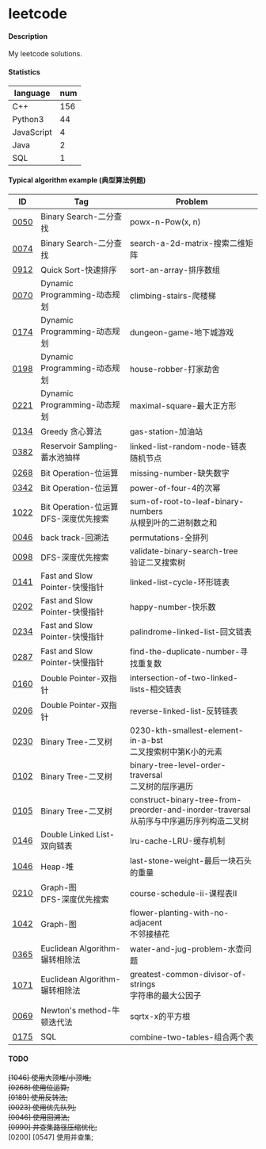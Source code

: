 # leetcode

#### Description
My leetcode solutions.  

#### Statistics  
|language   |num|  
|-----------|---|
|C++        |156|  
|Python3    |44 |  
|JavaScript |4  |  
|Java       |2  |  
|SQL        |1  |  

#### Typical algorithm example (典型算法例题)
|ID     |Tag    |Problem    |
|-      |-      |-          |
|[0050](./0050-powx-n-Pow(x,n)/)               |Binary Search-二分查找        |powx-n-Pow(x, n)                   |  
|[0074](./0074-search-a-2d-matrix-搜索二维矩阵/)|Binary Search-二分查找         |search-a-2d-matrix-搜索二维矩阵    |  
|[0912](./0912-sort-an-array-排序数组/)         |Quick Sort-快速排序            |sort-an-array-排序数组             |  
|[0070](./0070-climbing-stairs-爬楼梯/)         |Dynamic Programming-动态规划   |climbing-stairs-爬楼梯             |  
|[0174](./0174-dungeon-game-地下城游戏/)        |Dynamic Programming-动态规划   |dungeon-game-地下城游戏            |  
|[0198](./0198-house-robber-打家劫舍/)          |Dynamic Programming-动态规划   |house-robber-打家劫舍              |  
|[0221](./0221-maximal-square-最大正方形/)      |Dynamic Programming-动态规划   |maximal-square-最大正方形          |  
|[0134](./0134-gas-station-加油站/)             |Greedy 贪心算法                |gas-station-加油站                 |  
|[0382](./0382-linked-list-random-node-链表随机节点/)   |Reservoir Sampling-蓄水池抽样      |linked-list-random-node-链表随机节点|
|[0268](./0268-missing-number-缺失数字/)                |Bit Operation-位运算              |missing-number-缺失数字             |
|[0342](./0342-power-of-four-4的次幂/)                  |Bit Operation-位运算              |power-of-four-4的次幂               |
|[1022](./1022-sum-of-root-to-leaf-binary-numbers-从根到叶的二进制数之和/)  |Bit Operation-位运算<br/>DFS-深度优先搜索 |sum-of-root-to-leaf-binary-numbers<br/>从根到叶的二进制数之和 |  
|[0046](./0046-permutations-全排列/)                        |back track-回溯法 |permutations-全排列 |  
|[0098](./0098-validate-binary-search-tree-验证二叉搜索树/)  |DFS-深度优先搜索 |validate-binary-search-tree<br/>验证二叉搜索树 |  
|[0141](./0141-linked-list-cycle-环形链表/)                 |Fast and Slow Pointer-快慢指针 |linked-list-cycle-环形链表             |  
|[0202](./0202-happy-number-快乐数/)                        |Fast and Slow Pointer-快慢指针 |happy-number-快乐数                    |  
|[0234](./0234-palindrome-linked-list-回文链表/)            |Fast and Slow Pointer-快慢指针 |palindrome-linked-list-回文链表        |  
|[0287](./0287-find-the-duplicate-number-寻找重复数/)        |Fast and Slow Pointer-快慢指针|find-the-duplicate-number-寻找重复数    |  
|[0160](./0160-intersection-of-two-linked-lists-相交链表/)  |Double Pointer-双指针 |intersection-of-two-linked-lists-相交链表       |  
|[0206](./0206-reverse-linked-list-反转链表/)               |Double Pointer-双指针 |reverse-linked-list-反转链表                    |  
|[0230](./0230-kth-smallest-element-in-a-bst-二叉搜索树中第K小的元素/)  |Binary Tree-二叉树          |0230-kth-smallest-element-in-a-bst<br/>二叉搜索树中第K小的元素    |
|[0102](./0102-binary-tree-level-order-traversal-二叉树的层序遍历/)    |Binary Tree-二叉树          |binary-tree-level-order-traversal<br/>二叉树的层序遍历 |  
|[0105](./0105-construct-binary-tree-from-preorder-and-inorder-traversal-从前序与中序遍历序列构造二叉树/)    |Binary Tree-二叉树          |construct-binary-tree-from-preorder-and-inorder-traversal<br/>从前序与中序遍历序列构造二叉树 |  
|[0146](./0146-lru-cache-LRU-缓存机制/)                               |Double Linked List-双向链表 |lru-cache-LRU-缓存机制                              |
|[1046](./1046-last-stone-weight-最后一块石头的重量/)                  |Heap-堆                     |last-stone-weight-最后一块石头的重量               |  
|[0210](./0210-course-schedule-ii-课程表II/)                          |Graph-图<br/>DFS-深度优先搜索|course-schedule-ii-课程表II                        |  
|[1042](./1042-flower-planting-with-no-adjacent-不邻接植花/)           |Graph-图                   |flower-planting-with-no-adjacent<br/>不邻接植花     |  
|[0365](./0365-water-and-jug-problem-水壶问题/)                        |Euclidean Algorithm-辗转相除法 |water-and-jug-problem-水壶问题                              |  
|[1071](./1071-greatest-common-divisor-of-strings-字符串的最大公因子/)  |Euclidean Algorithm-辗转相除法 |greatest-common-divisor-of-strings<br/>字符串的最大公因子     |  
|[0069](./0069-sqrtx-x的平方根/)                                       |Newton's method-牛顿迭代法     |sqrtx-x的平方根              |
|[0175](./0175-combine-two-tables-组合两个表/)                         |SQL                           |combine-two-tables-组合两个表 |  

#### TODO  
~~[1046] 使用大顶堆/小顶堆;~~  
~~[0268] 使用位运算;~~  
~~[0189] 使用反转法;~~  
~~[0023] 使用优先队列;~~  
~~[0046] 使用回溯法;~~  
~~[0990] 并查集路径压缩优化;~~  
[0200] [0547] 使用并查集;   